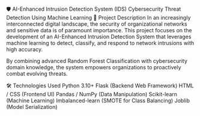 🛡 AI-Enhanced Intrusion Detection System (IDS)
Cybersecurity Threat Detection Using Machine Learning
📌 Project Description
In an increasingly interconnected digital landscape, the security of organizational networks and sensitive data is of paramount importance. This project focuses on the development of an AI-Enhanced Intrusion Detection System that leverages machine learning to detect, classify, and respond to network intrusions with high accuracy.

By combining advanced Random Forest Classification with cybersecurity domain knowledge, the system empowers organizations to proactively combat evolving threats.

🛠 Technologies Used
Python 3.10+
Flask (Backend Web Framework)
HTML / CSS (Frontend UI)
Pandas / NumPy (Data Manipulation)
Scikit-learn (Machine Learning)
Imbalanced-learn (SMOTE for Class Balancing)
Joblib (Model Serialization)

